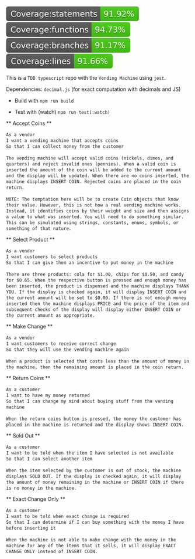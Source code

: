 
[![Statements](https://github.com/antonymarion/vending-machine-kata/blob/main/coverage/badge-statements.svg)](https://github.com/antonymarion/vending-machine-kata/blob/main/coverage/badge-statements.svg)
[![Functions](https://github.com/antonymarion/vending-machine-kata/blob/main/coverage/badge-functions.svg)](https://github.com/antonymarion/vending-machine-kata/blob/main/coverage/badge-functions.svg)
[![Branches](https://github.com/antonymarion/vending-machine-kata/blob/main/coverage/badge-branches.svg)](https://github.com/antonymarion/vending-machine-kata/blob/main/coverage/badge-branches.svg)
[![Lines](https://github.com/antonymarion/vending-machine-kata/blob/main/coverage/badge-lines.svg)](https://github.com/antonymarion/vending-machine-kata/blob/main/coverage/badge-lines.svg)

This is a ``TDD typescript`` repo with the ``Vending Machine`` using ``jest``.

Dependencies: ``decimal.js`` (for exact computation with decimals and JS)

- Build with ``npm run build``

- Test with (watch) ``npm run test(:watch)``


** Accept Coins **

```` 
As a vendor
I want a vending machine that accepts coins
So that I can collect money from the customer

The vending machine will accept valid coins (nickels, dimes, and quarters) and reject invalid ones (pennies). When a valid coin is inserted the amount of the coin will be added to the current amount and the display will be updated. When there are no coins inserted, the machine displays INSERT COIN. Rejected coins are placed in the coin return.

NOTE: The temptation here will be to create Coin objects that know their value. However, this is not how a real vending machine works. Instead, it identifies coins by their weight and size and then assigns a value to what was inserted. You will need to do something similar. This can be simulated using strings, constants, enums, symbols, or something of that nature.
```` 

** Select Product **

```` 
As a vendor
I want customers to select products
So that I can give them an incentive to put money in the machine

There are three products: cola for $1.00, chips for $0.50, and candy for $0.65. When the respective button is pressed and enough money has been inserted, the product is dispensed and the machine displays THANK YOU. If the display is checked again, it will display INSERT COIN and the current amount will be set to $0.00. If there is not enough money inserted then the machine displays PRICE and the price of the item and subsequent checks of the display will display either INSERT COIN or the current amount as appropriate.
```` 

** Make Change **

```` 
As a vendor
I want customers to receive correct change
So that they will use the vending machine again

When a product is selected that costs less than the amount of money in the machine, then the remaining amount is placed in the coin return.
```` 

** Return Coins **

```` 
As a customer
I want to have my money returned
So that I can change my mind about buying stuff from the vending machine

When the return coins button is pressed, the money the customer has placed in the machine is returned and the display shows INSERT COIN.
```` 

** Sold Out **

```` 
As a customer
I want to be told when the item I have selected is not available
So that I can select another item

When the item selected by the customer is out of stock, the machine displays SOLD OUT. If the display is checked again, it will display the amount of money remaining in the machine or INSERT COIN if there is no money in the machine.
```` 

** Exact Change Only **

```` 
As a customer
I want to be told when exact change is required
So that I can determine if I can buy something with the money I have before inserting it

When the machine is not able to make change with the money in the machine for any of the items that it sells, it will display EXACT CHANGE ONLY instead of INSERT COIN.
```` 
